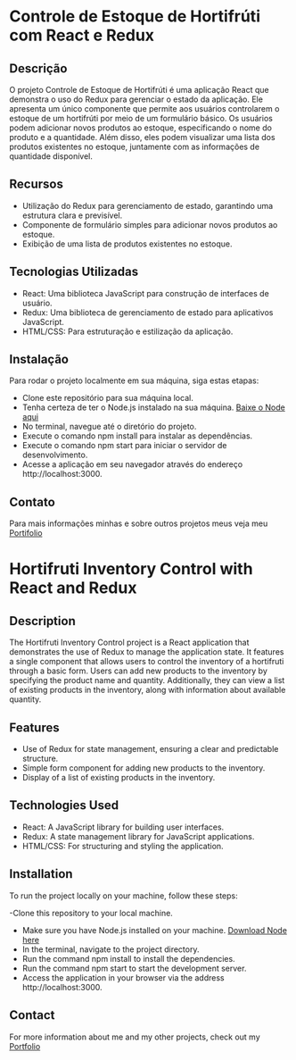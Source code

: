 # Controle de Estoque de Hortifrúti com React e Redux

## Descrição
O projeto Controle de Estoque de Hortifrúti é uma aplicação React que demonstra o uso do Redux para gerenciar o estado da aplicação. Ele apresenta um único componente que permite aos usuários controlarem o estoque de um hortifrúti por meio de um formulário básico. Os usuários podem adicionar novos produtos ao estoque, especificando o nome do produto e a quantidade. Além disso, eles podem visualizar uma lista dos produtos existentes no estoque, juntamente com as informações de quantidade disponível.

## Recursos
* Utilização do Redux para gerenciamento de estado, garantindo uma estrutura clara e previsível.
* Componente de formulário simples para adicionar novos produtos ao estoque.
* Exibição de uma lista de produtos existentes no estoque.

## Tecnologias Utilizadas
- React: Uma biblioteca JavaScript para construção de interfaces de usuário.
- Redux: Uma biblioteca de gerenciamento de estado para aplicativos JavaScript.
- HTML/CSS: Para estruturação e estilização da aplicação.

## Instalação
Para rodar o projeto localmente em sua máquina, siga estas etapas:

* Clone este repositório para sua máquina local.
* Tenha certeza de ter o Node.js instalado na sua máquina. [Baixe o Node aqui](https://nodejs.org/en/download/)
* No terminal, navegue até o diretório do projeto.
* Execute o comando npm install para instalar as dependências.
* Execute o comando npm start para iniciar o servidor de desenvolvimento.
* Acesse a aplicação em seu navegador através do endereço http://localhost:3000.

## Contato
Para mais informações minhas e sobre outros projetos meus veja meu [Portifolio](https://github.com/MatheusViuge/PortifolioMatheusViuge/tree/main)

# Hortifruti Inventory Control with React and Redux

## Description
The Hortifruti Inventory Control project is a React application that demonstrates the use of Redux to manage the application state. It features a single component that allows users to control the inventory of a hortifruti through a basic form. Users can add new products to the inventory by specifying the product name and quantity. Additionally, they can view a list of existing products in the inventory, along with information about available quantity.

## Features 
- Use of Redux for state management, ensuring a clear and predictable structure.
- Simple form component for adding new products to the inventory.
- Display of a list of existing products in the inventory.

## Technologies Used
* React: A JavaScript library for building user interfaces.
* Redux: A state management library for JavaScript applications.
* HTML/CSS: For structuring and styling the application.

## Installation
To run the project locally on your machine, follow these steps:

-Clone this repository to your local machine.
- Make sure you have Node.js installed on your machine. [Download Node here](https://nodejs.org/en/download/)
- In the terminal, navigate to the project directory.
- Run the command npm install to install the dependencies.
- Run the command npm start to start the development server.
- Access the application in your browser via the address http://localhost:3000.

## Contact
For more information about me and my other projects, check out my [Portfolio](https://github.com/MatheusViuge/PortifolioMatheusViuge/tree/main)
